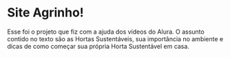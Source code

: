 # Site Agrinho!

Esse foi o projeto que fiz com a ajuda dos vídeos do Alura. O assunto contido no texto são as Hortas Sustentáveis, sua importância no ambiente e dicas de como começar sua própria Horta Sustentável em casa.
